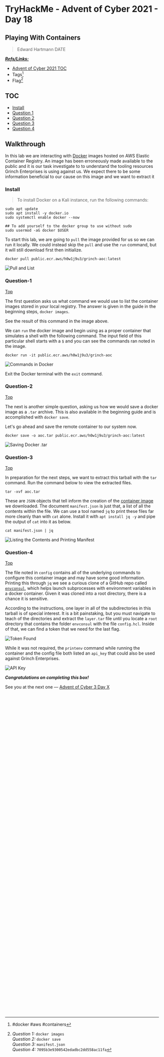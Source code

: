 # TryHackMe - Advent of Cyber 2021 - Day 18
## Playing With Containers
> Edward Hartmann
> DATE

***<u>Refs/Links:</u>***
- [Advent of Cyber 2021 TOC](Advent%20of%20Cyber%20Table%20of%20Contents.md)  
-  Tags[^1]
-  Flag[^2]

[^1]: #docker #aws #containers 
[^2]: *Question 1:* `docker images`  
					*Question 2:* `docker save`  
					*Question 3:* `manifest.json`  
					*Question 4:* `7095b3e9300542edadbc2dd558ac11fa`  

## TOC
- [Install](#Install)
- [Question 1](#Question-1)
- [Question 2](#Question-2)
- [Question 3](#Question-3)
- [Question 4](#Question-4)

## Walkthrough
In this lab we are interacting with [Docker](../../../knowledge-base/concepts/docker.md) images hosted on AWS Elastic Container Registry. An image has been erroneously made available to the public and it is our task investigate to to understand the tooling resources Grinch Enterprises is using against us. We expect there to be some information beneficial to our cause on this image and we want to extract it

### Install

> To install Docker on a Kali instance, run the following commands:
```
sudo apt update
sudo apt install -y docker.io
sudo systemctl enable docker --now

## To add yourself to the docker group to use without sudo
sudo usermod -aG docker $USER
```

To start this lab, we are going to `pull` the image provided for us so we can run it locally. We could instead skip the `pull` and use the `run` command, but it will still download first then initialize. 

```
docker pull public.ecr.aws/h0w1j9u3/grinch-aoc:latest
```

![Pull and List](AoC-2021_Photos/Day_18/01_AoC_Day_18_01-06-22-Docker-Pull-List.png)

### Question-1
[Top](#TOC)

The first question asks us what command we would use to list the container images stored in your local registry. The answer is given in the guide in the beginning steps, `docker images`. 

See the result of this command in the image above.

We can `run` the docker image and begin using as a proper container that simulates a shell with the following command. The input field of this particular shell starts with a `$` and you can see the commands ran noted in the image. 

```
docker run -it public.ecr.aws/h0w1j9u3/grinch-aoc
```

![Commands in Docker](AoC-2021_Photos/Day_18/02_AoC_Day_18_01-06-22-Commands-In-Docker.png)

Exit the Docker terminal with the `exit` command. 
### Question-2
[Top](#TOC)

The next is another simple question, asking us how we would save a docker image as a `.tar` archive. This is also available in the beginning guide and is accomplished with `docker save`.

Let's go ahead and save the remote container to our system now. 

```
docker save -o aoc.tar public.ecr.aws/h0w1j9u3/grinch-aoc:latest
```

![Saving Docker .tar](AoC-2021_Photos/Day_18/03_AoC_Day_18_01-06-22-tar-Docker.png)

### Question-3
[Top](#TOC)

In preparation for the next steps, we want to extract this tarball with the `tar` command. Run the command below to view the extracted files. 

```
tar -xvf aoc.tar
```

These are `JSON` objects that tell inform the creation of the [container image](../../../knowledge-base/vulnerabilities/container_images.md) we downloaded. The document `manifest.json` is just that, a list of all the contents within the file. We can use a tool named `jq` to print these files far more cleanly than with `cat` alone. Install it with `apt install jq -y` and pipe the output of `cat` into it as below. 

```
cat manifest.json | jq
```

![Listing the Contents and Printing Manifest](AoC-2021_Photos/Day_18/04_AoC_Day_18_01-06-22-extract-and-manifest-print.png)

### Question-4
[Top](#TOC)

The file noted in `config` contains all of the underlying commands to configure this container image and may have some good information. Printing this through `jq` we see a curious clone of a GitHub repo called [`envconsul`](https://github.com/hashicorp/envconsul), which helps launch subprocesses with environment variables in a docker container. Given it was cloned into a root directory, there is a chance it is sensitive. 

According to the instructions, one layer in all of the subdirectories in this tarball is of special interest. It is a bit painstaking, but you must navigate to teach of  the directories and extract the `layer.tar` file until you locate a `root` directory that contains the folder `envconsul` with the file `config.hcl`. Inside of that, we can find a token that we need for the last flag. 

![Token Found](AoC-2021_Photos/Day_18/06_AoC_Day_18_01-06-22-Token-Found.png)

While it was not required, the `printenv` command while running the container and the config file both listed an `api_key` that could also be used against Grinch Enterprises. 

![API Key](AoC-2021_Photos/Day_18/07_AoC_Day_18_01-06-22-printenv-api-key.png)

***Congratulations on completing this box!***  

See you at the next one &mdash; [Advent of Cyber 3 Day X](AoC-2021_DayXX.md)
</br>
</br>
</br>
</br>
</br>
</br>
</br>
</br>
</br>
</br>
</br>
</br>
</br>
</br>
</br>
</br>
</br>
</br>
</br>
</br>
</br>
</br>
</br>
</br>
</br>
</br>
</br>
</br>
</br>
</br>
</br>
</br>
</br>
</br>
</br>
</br>
</br>
</br>
</br>
</br>
</br>
</br>
</br>
</br>
</br>
</br>
</br>
</br>
</br>
</br>
</br>
</br>
</br>
</br>
</br>
</br>
</br>
</br>
</br>
</br>
</br>
</br>
</br>
